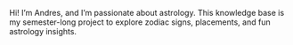 Hi! I’m Andres, and I’m passionate about astrology. This knowledge base is my semester-long project to explore zodiac signs, placements, and fun astrology insights.